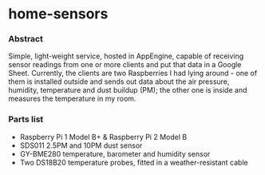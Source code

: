 # home-sensors
### Abstract
Simple, light-weight service, hosted in AppEngine, capable of receiving sensor readings from one or more clients and put that data in a Google Sheet. Currently, the clients are two Raspberries I had lying around - one of them is installed outside and sends out data about the air pressure, humidity, temperature and dust buildup (PM); the other one is inside and measures the temperature in my room.

### Parts list
<ul>
    <li>Raspberry Pi 1 Model B+ & Raspberry Pi 2 Model B</li>
    <li>SDS011 2.5PM and 10PM dust sensor</li>
    <li>GY-BME280 temperature, barometer and humidity sensor</li>
    <li>Two DS18B20 temperature probes, fitted in a weather-resistant cable</li>
<ul>

